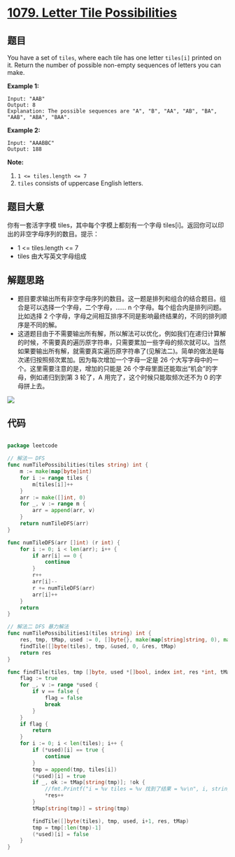 # [1079. Letter Tile Possibilities](https://leetcode.com/problems/letter-tile-possibilities/)


## 题目

You have a set of `tiles`, where each tile has one letter `tiles[i]` printed on it. Return the number of possible non-empty sequences of letters you can make.

**Example 1:**

    Input: "AAB"
    Output: 8
    Explanation: The possible sequences are "A", "B", "AA", "AB", "BA", "AAB", "ABA", "BAA".

**Example 2:**

    Input: "AAABBC"
    Output: 188

**Note:**

1. `1 <= tiles.length <= 7`
2. `tiles` consists of uppercase English letters.

## 题目大意

你有一套活字字模 tiles，其中每个字模上都刻有一个字母 tiles[i]。返回你可以印出的非空字母序列的数目。提示：  

- 1 <= tiles.length <= 7
- tiles 由大写英文字母组成

## 解题思路

- 题目要求输出所有非空字母序列的数目。这一题是排列和组合的结合题目。组合是可以选择一个字母，二个字母，…… n 个字母。每个组合内是排列问题。比如选择 2 个字母，字母之间相互排序不同是影响最终结果的，不同的排列顺序是不同的解。
- 这道题目由于不需要输出所有解，所以解法可以优化，例如我们在递归计算解的时候，不需要真的遍历原字符串，只需要累加一些字母的频次就可以。当然如果要输出所有解，就需要真实遍历原字符串了(见解法二)。简单的做法是每次递归按照频次累加。因为每次增加一个字母一定是 26 个大写字母中的一个。这里需要注意的是，增加的只能是 26 个字母里面还能取出“机会”的字母，例如递归到到第 3 轮了，A 用完了，这个时候只能取频次还不为 0 的字母拼上去。

![](https://pic.cdn.lizenghai.com/uploads/2019/06/15604249050330956_414598-48d6698970379275.png?x-oss-process=style%2Ffull)

## 代码

```go

package leetcode

// 解法一 DFS
func numTilePossibilities(tiles string) int {
	m := make(map[byte]int)
	for i := range tiles {
		m[tiles[i]]++
	}
	arr := make([]int, 0)
	for _, v := range m {
		arr = append(arr, v)
	}
	return numTileDFS(arr)
}

func numTileDFS(arr []int) (r int) {
	for i := 0; i < len(arr); i++ {
		if arr[i] == 0 {
			continue
		}
		r++
		arr[i]--
		r += numTileDFS(arr)
		arr[i]++
	}
	return
}

// 解法二 DFS 暴力解法
func numTilePossibilities1(tiles string) int {
	res, tmp, tMap, used := 0, []byte{}, make(map[string]string, 0), make([]bool, len(tiles))
	findTile([]byte(tiles), tmp, &used, 0, &res, tMap)
	return res
}

func findTile(tiles, tmp []byte, used *[]bool, index int, res *int, tMap map[string]string) {
	flag := true
	for _, v := range *used {
		if v == false {
			flag = false
			break
		}
	}
	if flag {
		return
	}
	for i := 0; i < len(tiles); i++ {
		if (*used)[i] == true {
			continue
		}
		tmp = append(tmp, tiles[i])
		(*used)[i] = true
		if _, ok := tMap[string(tmp)]; !ok {
			//fmt.Printf("i = %v tiles = %v 找到了结果 = %v\n", i, string(tiles), string(tmp))
			*res++
		}
		tMap[string(tmp)] = string(tmp)

		findTile([]byte(tiles), tmp, used, i+1, res, tMap)
		tmp = tmp[:len(tmp)-1]
		(*used)[i] = false
	}
}

```